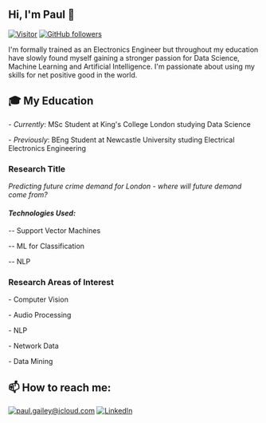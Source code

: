 <h2>Hi, I'm Paul 👋</h2>

[![Visitor](https://visitor-badge.laobi.icu/badge?page_id=paul-gailey.paul-gailey)](https://github.com/paul-gailey) [![GitHub followers](https://img.shields.io/github/followers/paul-gailey.svg?style=social&label=Follow)](https://github.com/paul-gailey?tab=followers)

I'm formally trained as an Electronics Engineer but throughout my education have slowly found myself gaining a stronger passion for Data Science, Machine Learning and Artificial Intelligence. I'm passionate about using my skills for net positive good in the world.

<h2>🎓 My Education</h2>
<p>- <i>Currently</i>: MSc Student at King's College London studying Data Science</p>
<p>- <i>Previously</i>: BEng Student at Newcastle University studing Electrical Electronics Engineering</p>


<h3>Research Title</h3>
<i>Predicting future crime demand for London - where will future demand come from?</i>
<h4><i>Technologies Used:</i></h4>
<p>-- Support Vector Machines</p>
<p>-- ML for Classification</p>
<p>-- NLP</p>

<h3>Research Areas of Interest</h3>
<p>- Computer Vision</p>
<p>- Audio Processing</p>
<p>- NLP</p>
<p>- Network Data</p>
<p>- Data Mining</p>

<h2>📫 How to reach me:</h2>

<a href="mailto:paul.gailey@icloud.com">![paul.gailey@icloud.com](https://img.shields.io/badge/Gmail-D14836?style=for-the-badge&logo=gmail&logoColor=white)</a> <a href="https://www.linkedin.com/in/paul-gailey/">![LinkedIn](https://img.shields.io/badge/LinkedIn-0077B5?style=for-the-badge&logo=linkedin&logoColor=white)</a>



<!--
**paul-gailey/paul-gailey** is a ✨ _special_ ✨ repository because its `README.md` (this file) appears on your GitHub profile.

Here are some ideas to get you started:

- 🔭 I’m currently working on ...
- 🌱 I’m currently learning ...
- 👯 I’m looking to collaborate on ...
- 🤔 I’m looking for help with ...
- 💬 Ask me about ...
- 📫 How to reach me: ...
- 😄 Pronouns: ...
- ⚡ Fun fact: ...
-->
